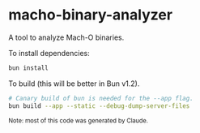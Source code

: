 # macho-binary-analyzer

A tool to analyze Mach-O binaries.

To install dependencies:

```bash
bun install
```

To build (this will be better in Bun v1.2).

```bash
# Canary build of bun is needed for the --app flag.
bun build --app --static --debug-dump-server-files
```

<sup>
Note: most of this code was generated by Claude.
</sup>
